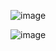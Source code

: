 ![image](https://github.com/Fesbaz/ProceduralLandmassGeneration/assets/64195483/aaffd19d-96e0-4b75-a58a-6c28498daede)

![image](https://github.com/Fesbaz/ProceduralLandmassGeneration/assets/64195483/5e196801-80c7-46c4-8ab1-d932184b5196)
